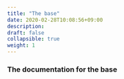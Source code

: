 ```yaml
---
title: "The base"
date: 2020-02-28T10:08:56+09:00
description: 
draft: false
collapsible: true
weight: 1
---
```


### The documentation for the base
